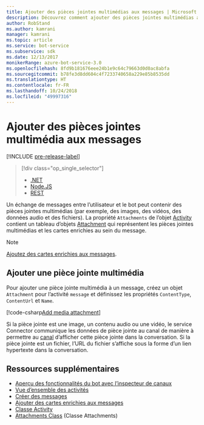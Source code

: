 ```yaml
---
title: Ajouter des pièces jointes multimédias aux messages | Microsoft Docs
description: Découvrez comment ajouter des pièces jointes multimédias aux messages à l’aide du Kit de développement logiciel (SDK) Bot Builder pour .NET.
author: RobStand
ms.author: kamrani
manager: kamrani
ms.topic: article
ms.service: bot-service
ms.subservice: sdk
ms.date: 12/13/2017
monikerRange: azure-bot-service-3.0
ms.openlocfilehash: 8fd9b181676eee24b1e9c64c79663d0d0ac8abfa
ms.sourcegitcommit: b78fe3d8dd604c4f7233740658a229e85b8535dd
ms.translationtype: HT
ms.contentlocale: fr-FR
ms.lasthandoff: 10/24/2018
ms.locfileid: "49997316"
---
```

# <a name="add-media-attachments-to-messages"></a>Ajouter des pièces jointes multimédia aux messages

[!INCLUDE [pre-release-label](../includes/pre-release-label-v3.md)]

> [!div class="op_single_selector"]
> - [.NET](../dotnet/bot-builder-dotnet-add-media-attachments.md)
> - [Node.JS](../nodejs/bot-builder-nodejs-send-receive-attachments.md)
> - [REST](../rest-api/bot-framework-rest-connector-add-media-attachments.md)

Un échange de messages entre l’utilisateur et le bot peut contenir des pièces jointes multimédias (par exemple, des images, des vidéos, des données audio et des fichiers). La propriété `Attachments` de l’objet <a href="https://docs.botframework.com/en-us/csharp/builder/sdkreference/dc/d2f/class_microsoft_1_1_bot_1_1_connector_1_1_activity.html" target="_blank">Activity</a> contient un tableau d’objets <a href="https://docs.microsoft.com/en-us/dotnet/api/microsoft.bot.connector.attachments?view=botconnector-3.12.2.4" target="_blank">Attachment</a> qui représentent les pièces jointes multimédias et les cartes enrichies au sein du message. 

> [!NOTE]
> [Ajoutez des cartes enrichies aux messages](bot-builder-dotnet-add-rich-card-attachments.md).

## <a name="add-a-media-attachment"></a>Ajouter une pièce jointe multimédia  

Pour ajouter une pièce jointe multimédia à un message, créez un objet `Attachment` pour l’activité `message` et définissez les propriétés `ContentType`, `ContentUrl` et `Name`. 

[!code-csharp[Add media attachment](../includes/code/dotnet-add-attachments.cs#addMediaAttachment)]

Si la pièce jointe est une image, un contenu audio ou une vidéo, le service Connector communique les données de pièce jointe au canal de manière à permettre au [canal](bot-builder-dotnet-channeldata.md) d’afficher cette pièce jointe dans la conversation. Si la pièce jointe est un fichier, l’URL du fichier s’affiche sous la forme d’un lien hypertexte dans la conversation.

## <a name="additional-resources"></a>Ressources supplémentaires

- [Aperçu des fonctionnalités du bot avec l’inspecteur de canaux][inspector]
- [Vue d’ensemble des activités](bot-builder-dotnet-activities.md)
- [Créer des messages](bot-builder-dotnet-create-messages.md)
- [Ajouter des cartes enrichies aux messages](bot-builder-dotnet-add-rich-card-attachments.md)
- <a href="https://docs.botframework.com/en-us/csharp/builder/sdkreference/dc/d2f/class_microsoft_1_1_bot_1_1_connector_1_1_activity.html" target="_blank">Classe Activity</a>
- <a href="https://docs.microsoft.com/en-us/dotnet/api/microsoft.bot.connector.attachments?view=botconnector-3.12.2.4" target="_blank">Attachments Class</a> (Classe Attachments)

[inspector]: ../bot-service-channel-inspector.md



